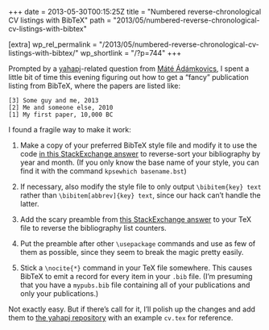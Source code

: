 +++
date = 2013-05-30T00:15:25Z
title = "Numbered reverse-chronological CV listings with BibTeX"
path = "2013/05/numbered-reverse-chronological-cv-listings-with-bibtex"

[extra]
wp_rel_permalink = "/2013/05/numbered-reverse-chronological-cv-listings-with-bibtex/"
wp_shortlink = "/?p=744"
+++

Prompted by a [yahapj](@/2011/introducing-yahapj.md)-related question from
[Máté Ádámkovics](http://astro.berkeley.edu/~madamkov/), I spent a little bit
of time this evening figuring out how to get a “fancy” publication listing
from BibTeX, where the papers are listed like:

```
[3] Some guy and me, 2013
[2] Me and someone else, 2010
[1] My first paper, 10,000 BC
```

I found a fragile way to make it work:

1. Make a copy of your preferred BibTeX style file and modify it to use the
   code [in this StackExchange answer](http://tex.stackexchange.com/a/33332)
   to reverse-sort your bibliography by year and month. (If you only know the
   base name of your style, you can find it with the command `kpsewhich
   basename.bst`)

2. If necessary, also modify the style file to only output `\bibitem{key}
   text` rather than `\bibitem[abbrev]{key} text`, since our hack can’t handle
   the latter.

3. Add the scary preamble from
   [this StackExchange answer](http://tex.stackexchange.com/a/75613) to your
   TeX file to reverse the bibliography list counters.

4. Put the preamble after other `\usepackage` commands and use as few of them
   as possible, since they seem to break the magic pretty easily.

5. Stick a `\nocite{*}` command in your TeX file somewhere. This causes BibTeX
   to emit a record for every item in your `.bib` file. (I’m presuming that
   you have a `mypubs.bib` file containing all of your publications and only
   your publications.)

Not exactly easy. But if there’s call for it, I’ll polish up the changes and
add them to [the yahapj repository](https://github.com/pkgw/yahapj/) with an
example `cv.tex` for reference.
